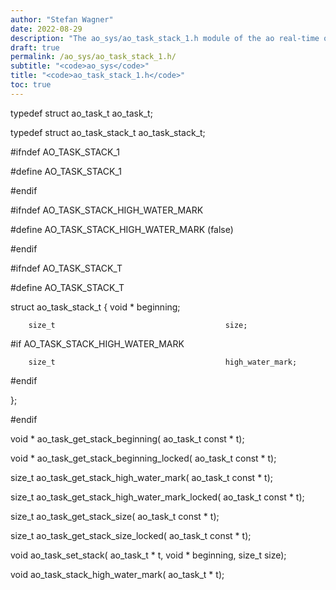 ```yaml
---
author: "Stefan Wagner"
date: 2022-08-29
description: "The ao_sys/ao_task_stack_1.h module of the ao real-time operating system."
draft: true
permalink: /ao_sys/ao_task_stack_1.h/ 
subtitle: "<code>ao_sys</code>"
title: "<code>ao_task_stack_1.h</code>"
toc: true
---
```


typedef struct  ao_task_t                           ao_task_t;

typedef struct  ao_task_stack_t                     ao_task_stack_t;

#ifndef AO_TASK_STACK_1

#define AO_TASK_STACK_1

#endif

#ifndef AO_TASK_STACK_HIGH_WATER_MARK

#define AO_TASK_STACK_HIGH_WATER_MARK               (false)

#endif

#ifndef AO_TASK_STACK_T

#define AO_TASK_STACK_T

struct  ao_task_stack_t
{
        void *                                      beginning;

        size_t                                      size;

#if     AO_TASK_STACK_HIGH_WATER_MARK

        size_t                                      high_water_mark;

#endif

};

#endif

void *  ao_task_get_stack_beginning(                ao_task_t const * t);

void *  ao_task_get_stack_beginning_locked(         ao_task_t const * t);

size_t  ao_task_get_stack_high_water_mark(          ao_task_t const * t);

size_t  ao_task_get_stack_high_water_mark_locked(   ao_task_t const * t);

size_t  ao_task_get_stack_size(                     ao_task_t const * t);

size_t  ao_task_get_stack_size_locked(              ao_task_t const * t);

void    ao_task_set_stack(                          ao_task_t       * t, void * beginning, size_t size);

void    ao_task_stack_high_water_mark(              ao_task_t       * t);

